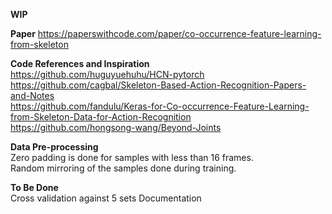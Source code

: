 
**WIP**
  
**Paper**
https://paperswithcode.com/paper/co-occurrence-feature-learning-from-skeleton  
  
**Code References and Inspiration**  
https://github.com/huguyuehuhu/HCN-pytorch  
https://github.com/cagbal/Skeleton-Based-Action-Recognition-Papers-and-Notes  
https://github.com/fandulu/Keras-for-Co-occurrence-Feature-Learning-from-Skeleton-Data-for-Action-Recognition  
https://github.com/hongsong-wang/Beyond-Joints  
  
**Data Pre-processing**  
Zero padding is done for samples with less than 16 frames.  
Random mirroring of the samples done during training.
  
**To Be Done**  
Cross validation against 5 sets
Documentation
